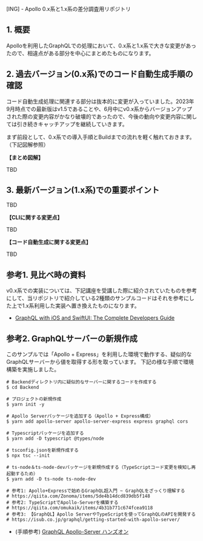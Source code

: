 [ING] - Apollo 0.x系と1.x系の差分調査用リポジトリ

## 1. 概要

Apolloを利用したGraphQLでの処理において、0.x系と1.x系で大きな変更があったので、相違点がある部分を中心にまとめたものになります。

## 2. 過去バージョン(0.x系)でのコード自動生成手順の確認

コード自動生成処理に関連する部分は抜本的に変更が入っていました。2023年9月時点での最新版はv1.5であることや、6月中にv0.x系からバージョンアップされた際の変更内容がかなり破壊的であったので、今後の動向や変更内容に関しては引き続きキャッチアップを継続していきます。

まず前段として、0.x系での導入手順とBuildまでの流れを軽く触れておきます。（下記図解参照）

__【まとめ図解】__

TBD

## 3. 最新バージョン(1.x系)での重要ポイント

TBD

__【CLIに関する変更点】__

TBD

__【コード自動生成に関する変更点】__

TBD

## 参考1. 見比べ時の資料

v0.x系での実装については、下記講座を受講した際に紹介されていたものを参考にして、当リポジトリで紹介している2種類のサンプルコードはそれを参考にした上で1.x系利用した実装へ置き換えたものになります。

- [GraphQL with iOS and SwiftUI: The Complete Developers Guide](https://www.udemy.com/course/graphql-in-ios-using-swift/) 

## 参考2. GraphQLサーバーの新規作成

このサンプルでは「Apollo + Express」を利用した環境で動作する、疑似的なGraphQLサーバーから値を取得する形を取っています。
下記の様な手順で環境構築を実施しました。

```shell
# Backendディレクトリ内に疑似的なサーバーに関するコードを作成する
$ cd Backend

# プロジェクトの新規作成
$ yarn init -y

# Apollo Serverパッケージを追加する（Apollo + Express構成）
$ yarn add apollo-server apollo-server-express express graphql cors

# Typescriptパッケージを追加する
$ yarn add -D typescript @types/node

# tsconfig.jsonを新規作成する
$ npx tsc --init

# ts-node＆ts-node-devパッケージを新規作成する（TypeScriptコード変更を検知し再起動するため）
$ yarn add -D ts-node ts-node-dev

# 参考1: Apollo+Expressで始めるGraphQL超入門 ~ GraphQLをざっくり理解する
# https://qiita.com/Zonoma/items/5de4b14dcd839db5f148
# 参考2: TypeScriptでApollo-Serverを構築する
# https://qiita.com/omukaik/items/4b31b771c674fcea9118
# 参考3: 【GraphQL】Apollo ServerやTypeScriptを使ってGraphQLのAPIを開発する
# https://isub.co.jp/graphql/getting-started-with-apollo-server/
```

- (手順参考) [GraphQL Apollo-Server ハンズオン](https://suzukalight.com/blog/posts/2019-12-08-graphql-server)
